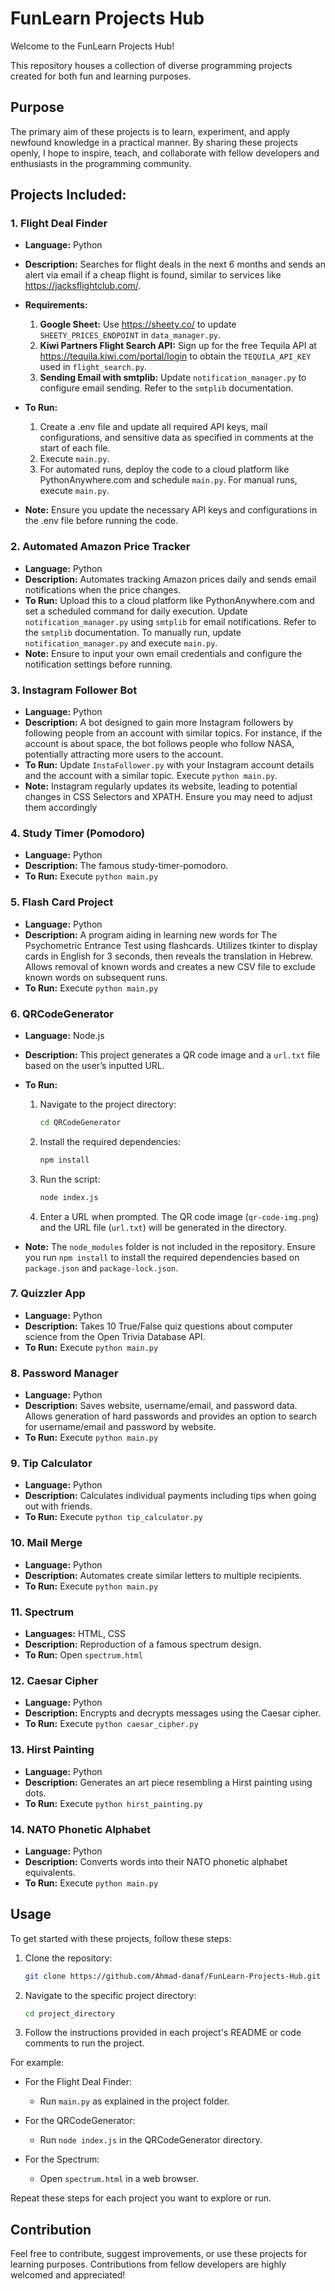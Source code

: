 # FunLearn Projects Hub

Welcome to the FunLearn Projects Hub! 

This repository houses a collection of diverse programming projects created for both fun and learning purposes.

## Purpose

The primary aim of these projects is to learn, experiment, and apply newfound knowledge in a practical manner. By sharing these projects openly, I hope to inspire, teach, and collaborate with fellow developers and enthusiasts in the programming community.

## Projects Included:

### 1. Flight Deal Finder
- **Language:** Python
- **Description:** Searches for flight deals in the next 6 months and sends an alert via email if a cheap flight is found, similar to services like https://jacksflightclub.com/.

- **Requirements:**
    1. **Google Sheet:** Use https://sheety.co/ to update `SHEETY_PRICES_ENDPOINT` in `data_manager.py`.
    2. **Kiwi Partners Flight Search API:** Sign up for the free Tequila API at https://tequila.kiwi.com/portal/login to obtain the `TEQUILA_API_KEY` used in `flight_search.py`.
    3. **Sending Email with smtplib:** Update `notification_manager.py` to configure email sending. Refer to the `smtplib` documentation.

- **To Run:**
    1. Create a .env file and update all required API keys, mail configurations, and sensitive data as specified in comments at the start of each file.
    2. Execute `main.py`.
    3. For automated runs, deploy the code to a cloud platform like PythonAnywhere.com and schedule `main.py`. For manual runs, execute `main.py`.
    
- **Note:** Ensure you update the necessary API keys and configurations in the .env file before running the code.

### 2. Automated Amazon Price Tracker
- **Language:** Python
- **Description:** Automates tracking Amazon prices daily and sends email notifications when the price changes.
- **To Run:** Upload this to a cloud platform like PythonAnywhere.com and set a scheduled command for daily execution. Update `notification_manager.py` using `smtplib` for email notifications. Refer to the `smtplib` documentation. To manually run, update `notification_manager.py` and execute `main.py`.
- **Note:** Ensure to input your own email credentials and configure the notification settings before running.

### 3. Instagram Follower Bot
- **Language:** Python
- **Description:** A bot designed to gain more Instagram followers by following people from an account with similar topics. For instance, if the account is about space, the bot follows people who follow NASA, potentially attracting more users to the account.
- **To Run:** Update `InstaFollower.py` with your Instagram account details and the account with a similar topic. Execute `python main.py`.
- **Note:** Instagram regularly updates its website, leading to potential changes in CSS Selectors and XPATH. Ensure you may need to adjust them accordingly

### 4. Study Timer (Pomodoro)
- **Language:** Python
- **Description:** The famous study-timer-pomodoro.
- **To Run:** Execute `python main.py`

### 5. Flash Card Project
- **Language:** Python
- **Description:** A program aiding in learning new words for The Psychometric Entrance Test using flashcards. Utilizes tkinter to display cards in English for 3 seconds, then reveals the translation in Hebrew. Allows removal of known words and creates a new CSV file to exclude known words on subsequent runs.
- **To Run:** Execute `python main.py`

### 6. QRCodeGenerator
- **Language:** Node.js
- **Description:** This project generates a QR code image and a `url.txt` file based on the user’s inputted URL.
- **To Run:**
  1. Navigate to the project directory:
     ```bash
     cd QRCodeGenerator
     ```
  2. Install the required dependencies:
     ```bash
     npm install
     ```
  3. Run the script:
     ```bash
     node index.js
     ```
  4. Enter a URL when prompted. The QR code image (`qr-code-img.png`) and the URL file (`url.txt`) will be generated in the directory.

- **Note:** The `node_modules` folder is not included in the repository. Ensure you run `npm install` to install the required dependencies based on `package.json` and `package-lock.json`.


### 7. Quizzler App
- **Language:** Python
- **Description:** Takes 10 True/False quiz questions about computer science from the Open Trivia Database API.
- **To Run:** Execute `python main.py`

### 8. Password Manager
- **Language:** Python
- **Description:** Saves website, username/email, and password data. Allows generation of hard passwords and provides an option to search for username/email and password by website.
- **To Run:** Execute `python main.py`

### 9. Tip Calculator
- **Language:** Python
- **Description:** Calculates individual payments including tips when going out with friends.
- **To Run:** Execute `python tip_calculator.py`

### 10. Mail Merge
- **Language:** Python
- **Description:** Automates create similar letters to multiple recipients.
- **To Run:** Execute `python main.py`

### 11. Spectrum
- **Languages:** HTML, CSS
- **Description:** Reproduction of a famous spectrum design.
- **To Run:** Open `spectrum.html`

### 12. Caesar Cipher
- **Language:** Python
- **Description:** Encrypts and decrypts messages using the Caesar cipher.
- **To Run:** Execute `python caesar_cipher.py`

### 13. Hirst Painting
- **Language:** Python
- **Description:** Generates an art piece resembling a Hirst painting using dots.
- **To Run:** Execute `python hirst_painting.py`

### 14. NATO Phonetic Alphabet
- **Language:** Python
- **Description:** Converts words into their NATO phonetic alphabet equivalents.
- **To Run:** Execute `python main.py`

## Usage

To get started with these projects, follow these steps:

1. Clone the repository:
    ```bash
    git clone https://github.com/Ahmad-danaf/FunLearn-Projects-Hub.git
    ```

2. Navigate to the specific project directory:
    ```bash
    cd project_directory
    ```

3. Follow the instructions provided in each project's README or code comments to run the project.

For example:
- For the Flight Deal Finder:
  - Run `main.py` as explained in the project folder.

- For the QRCodeGenerator:
  - Run `node index.js` in the QRCodeGenerator directory.

- For the Spectrum:
  - Open `spectrum.html` in a web browser.

Repeat these steps for each project you want to explore or run.

## Contribution

Feel free to contribute, suggest improvements, or use these projects for learning purposes. Contributions from fellow developers are highly welcomed and appreciated!

